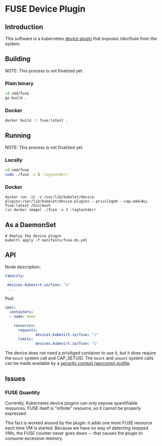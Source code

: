 # FUSE Device Plugin

## Introduction

This software is a kubernetes [device plugin](https://kubernetes.io/docs/concepts/cluster-administration/device-plugins/) that exposes /dev/fuse from the system.

## Building

NOTE: This process is not finalized yet.

### Plain binary

```bash
cd cmd/fuse
go build .
```

### Docker

```bash
docker build -t fuse:latest .
```

## Running

NOTE: This process is not finalized yet.

### Locally
```bash
cd cmd/fuse
sudo ./fuse -v 3 -logtostderr
```

### Docker
```
docker run -it -v /var/lib/kubelet/device-plugins:/var/lib/kubelet/device-plugins --privileged --cap-add=ALL fuse:latest /bin/bash
(in docker image) ./fuse -v 3 -logtostderr
```

## As a DaemonSet

```
# Deploy the device plugin
kubectl apply -f manifests/fuse-ds.yml
```

## API

Node description:

```yaml
Capacity:
 ...
 devices.kubevirt.io/fuse: "3"
 ...
```

Pod:

```yaml
spec:
  containers:
  - name: demo
    ...
    resources:
      requests:
              devices.kubevirt.io/fuse: "1"
      limits:
              devices.kubevirt.io/fuse: "1"
```

The device does not need a priviliged container to use it, but it does require the `mount` system call and CAP_SETUID. The `mount` and `umount` system calls can be made available by a [security context (seccomp) profile](https://kubernetes.io/docs/tasks/configure-pod-container/security-context/).

## Issues

### FUSE Quantity

Currently, Kubernetes device plugins can only expose quantifiable resources.
FUSE itself is "infinite" resource, so it cannot be properly expressed.

This fact is worked around by the plugin: it adds one more FUSE resource each
time VM is started. Because we have no way of detecting stopped VMs, the FUSE
counter never goes down -- that causes the plugin to consume excessive memory.
